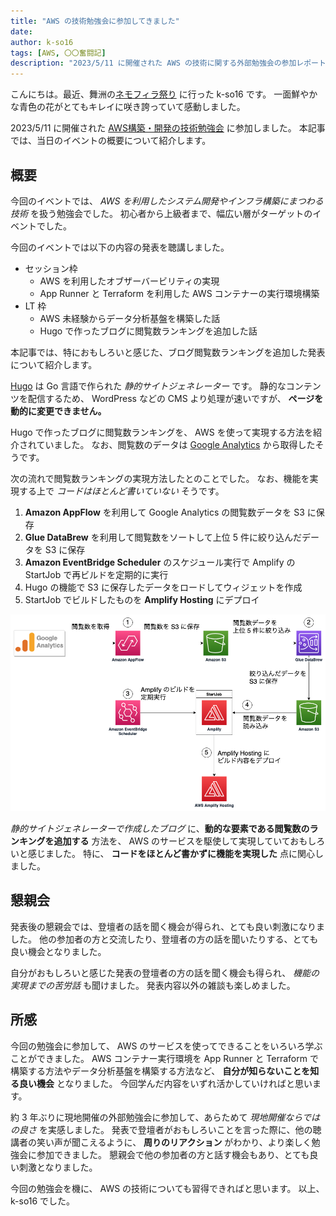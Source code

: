 ```yaml
---
title: "AWS の技術勉強会に参加してきました"
date: 
author: k-so16
tags: [AWS, 〇〇奮闘記]
description: "2023/5/11 に開催された AWS の技術に関する外部勉強会の参加レポートです。"
---
```


こんにちは。最近、舞洲の[ネモフィラ祭り](https://seasidepark.maishima.com/nemophila/) に行った k-so16 です。
一面鮮やかな青色の花がとてもキレイに咲き誇っていて感動しました。

2023/5/11 に開催された [AWS構築・開発の技術勉強会](https://beyondjapan.connpass.com/event/280427/) に参加しました。
本記事では、当日のイベントの概要について紹介します。

## 概要

今回のイベントでは、  *AWS を利用したシステム開発やインフラ構築にまつわる技術* を扱う勉強会でした。
初心者から上級者まで、幅広い層がターゲットのイベントでした。

今回のイベントでは以下の内容の発表を聴講しました。

- セッション枠
    - AWS を利用したオブザーバービリティの実現
    - App Runner と Terraform を利用した AWS コンテナーの実行環境構築
- LT 枠
    - AWS 未経験からデータ分析基盤を構築した話
    - Hugo で作ったブログに閲覧数ランキングを追加した話

本記事では、特におもしろいと感じた、ブログ閲覧数ランキングを追加した発表について紹介します。

[Hugo](https://gohugo.io/) は Go 言語で作られた *静的サイトジェネレーター* です。
静的なコンテンツを配信するため、 WordPress などの CMS より処理が速いですが、 **ページを動的に変更できません。**

Hugo で作ったブログに閲覧数ランキングを、 AWS を使って実現する方法を紹介されていました。
なお、閲覧数のデータは [Google Analytics](https://analytics.google.com/) から取得したそうです。

次の流れで閲覧数ランキングの実現方法したとのことでした。
なお、機能を実現する上で *コードはほとんど書いていない* そうです。

1. **Amazon AppFlow** を利用して Google Analytics の閲覧数データを S3 に保存
2. **Glue DataBrew** を利用して閲覧数をソートして上位 5 件に絞り込んだデータを S3 に保存
3. **Amazon EventBridge Scheduler** のスケジュール実行で Amplify の StartJob で再ビルドを定期的に実行
4. Hugo の機能で S3 に保存したデータをロードしてウィジェットを作成
5. StartJob でビルドしたものを **Amplify Hosting** にデプロイ

![ブログ閲覧数機能のアーキテクチャ](images/blog-ranking-system-architecture.png)

*静的サイトジェネレーターで作成したブログ* に、**動的な要素である閲覧数のランキングを追加する** 方法を、 AWS のサービスを駆使して実現していておもしろいと感じました。
特に、 **コードをほとんど書かずに機能を実現した** 点に関心しました。

## 懇親会

発表後の懇親会では、登壇者の話を聞く機会が得られ、とても良い刺激になりました。
他の参加者の方と交流したり、登壇者の方の話を聞いたりする、とても良い機会となりました。

自分がおもしろいと感じた発表の登壇者の方の話を聞く機会も得られ、 *機能の実現までの苦労話* も聞けました。
発表内容以外の雑談も楽しめました。

## 所感

今回の勉強会に参加して、 AWS のサービスを使ってできることをいろいろ学ぶことができました。
AWS コンテナー実行環境を App Runner と Terraform で構築する方法やデータ分析基盤を構築する方法など、 **自分が知らないことを知る良い機会** となりました。
今回学んだ内容をいずれ活かしていければと思います。

約 3 年ぶりに現地開催の外部勉強会に参加して、あらためて *現地開催ならではの良さ* を実感しました。
発表で登壇者がおもしろいことを言った際に、他の聴講者の笑い声が聞こえるように、 **周りのリアクション** がわかり、より楽しく勉強会に参加できました。
懇親会で他の参加者の方と話す機会もあり、とても良い刺激となりました。

今回の勉強会を機に、 AWS の技術についても習得できればと思います。
以上、 k-so16 でした。

